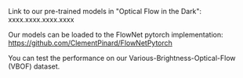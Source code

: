 Link to our pre-trained models in "Optical Flow in the Dark": xxxx.xxxx.xxxx.xxxx

Our models can be loaded to the FlowNet pytorch implementation: https://github.com/ClementPinard/FlowNetPytorch

You can test the performance on our Various-Brightness-Optical-Flow (VBOF) dataset.
